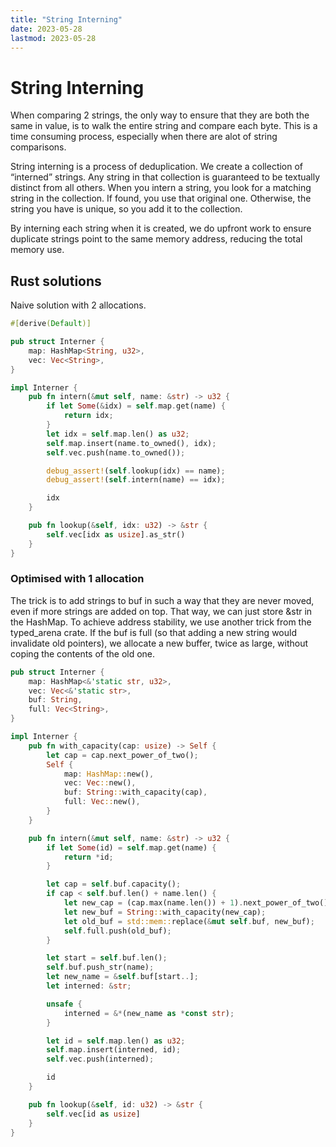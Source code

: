 ```yaml
---
title: "String Interning"
date: 2023-05-28
lastmod: 2023-05-28
---
```

# String Interning
When comparing 2 strings, the only way to ensure that they are both the same in value, is to walk the entire string and compare each byte. This is a time consuming process, especially when there are alot of string comparisons.

String interning is a process of deduplication. We create a collection of “interned” strings. Any string in that collection is guaranteed to be textually distinct from all others. When you intern a string, you look for a matching string in the collection. If found, you use that original one. Otherwise, the string you have is unique, so you add it to the collection.

By interning each string when it is created, we do upfront work to ensure duplicate strings point to the same memory address, reducing the total memory use.
## Rust solutions
Naive solution with 2 allocations.
```rust
#[derive(Default)]

pub struct Interner {
    map: HashMap<String, u32>,
    vec: Vec<String>,
}

impl Interner {
    pub fn intern(&mut self, name: &str) -> u32 {
        if let Some(&idx) = self.map.get(name) {
            return idx;
        }
        let idx = self.map.len() as u32;
        self.map.insert(name.to_owned(), idx);
        self.vec.push(name.to_owned());

        debug_assert!(self.lookup(idx) == name);
        debug_assert!(self.intern(name) == idx);

        idx
    }

    pub fn lookup(&self, idx: u32) -> &str {
        self.vec[idx as usize].as_str()
	}
}
```
### Optimised with 1 allocation
The trick is to add strings to buf in such a way that they are never moved, even if more strings are added on top. That way, we can just store &str in the HashMap. To achieve address stability, we use another trick from the typed_arena crate. If the buf is full (so that adding a new string would invalidate old pointers), we allocate a new buffer, twice as large, without coping the contents of the old one.
```rust
pub struct Interner {
    map: HashMap<&'static str, u32>,
    vec: Vec<&'static str>,
    buf: String,
    full: Vec<String>,
}

impl Interner {
    pub fn with_capacity(cap: usize) -> Self {
        let cap = cap.next_power_of_two();
        Self {
            map: HashMap::new(),
            vec: Vec::new(),
            buf: String::with_capacity(cap),
            full: Vec::new(),
        }
    }

    pub fn intern(&mut self, name: &str) -> u32 {
        if let Some(id) = self.map.get(name) {
            return *id;
        }

        let cap = self.buf.capacity();
        if cap < self.buf.len() + name.len() {
            let new_cap = (cap.max(name.len()) + 1).next_power_of_two();
            let new_buf = String::with_capacity(new_cap);
            let old_buf = std::mem::replace(&mut self.buf, new_buf);
            self.full.push(old_buf);
        }

        let start = self.buf.len();
        self.buf.push_str(name);
        let new_name = &self.buf[start..];
        let interned: &str;

        unsafe {
            interned = &*(new_name as *const str);
        }

        let id = self.map.len() as u32;
        self.map.insert(interned, id);
        self.vec.push(interned);

        id
    }

    pub fn lookup(&self, id: u32) -> &str {
        self.vec[id as usize]
    }
}

```